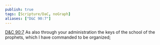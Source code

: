 ```yaml
---
publish: true
tags: [Scripture/DaC, noGraph]
aliases: ["D&C 90:7"]
---
```

[D&C 90:7](https://churchofjesuschrist.org/study/scriptures/dc-testament/dc/90?lang=eng&id=p7#p7) As also through your administration the keys of the school of the prophets, which I have commanded to be organized;

